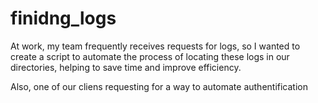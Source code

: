# finidng_logs

At work, my team frequently receives requests for logs, so I wanted to create a script to automate the process of locating these logs in our directories, helping to save time and improve efficiency.

Also, one of our cliens requesting for a way to automate authentification
